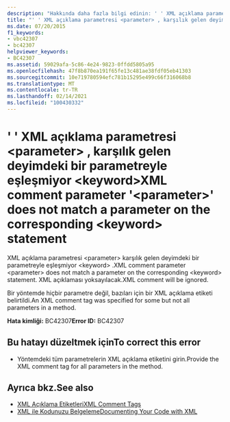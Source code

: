 ```yaml
---
description: "Hakkında daha fazla bilgi edinin: ' ' XML açıklama parametresi <parameter> karşılık gelen deyimdeki bir parametreyle eşleşmiyor <keyword>"
title: "' ' XML açıklama parametresi <parameter> , karşılık gelen deyimdeki bir parametreyle eşleşmiyor <keyword>"
ms.date: 07/20/2015
f1_keywords:
- vbc42307
- bc42307
helpviewer_keywords:
- BC42307
ms.assetid: 59029afa-5c86-4e24-9823-0ffdd5805a95
ms.openlocfilehash: 47f8b870ea191f65fe13c481ae38fdf05eb41303
ms.sourcegitcommit: 10e719780594efc781b15295e499c66f316068b8
ms.translationtype: MT
ms.contentlocale: tr-TR
ms.lasthandoff: 02/14/2021
ms.locfileid: "100430332"
---
```

# <a name="xml-comment-parameter-parameter-does-not-match-a-parameter-on-the-corresponding-keyword-statement"></a><span data-ttu-id="29791-103">' ' XML açıklama parametresi \<parameter> , karşılık gelen deyimdeki bir parametreyle eşleşmiyor \<keyword></span><span class="sxs-lookup"><span data-stu-id="29791-103">XML comment parameter '\<parameter>' does not match a parameter on the corresponding \<keyword> statement</span></span>

<span data-ttu-id="29791-104">XML açıklama parametresi \<parameter> karşılık gelen deyimdeki bir parametreyle eşleşmiyor \<keyword> .</span><span class="sxs-lookup"><span data-stu-id="29791-104">XML comment parameter \<parameter> does not match a parameter on the corresponding \<keyword> statement.</span></span> <span data-ttu-id="29791-105">XML açıklaması yoksayılacak.</span><span class="sxs-lookup"><span data-stu-id="29791-105">XML comment will be ignored.</span></span>  
  
 <span data-ttu-id="29791-106">Bir yöntemde hiçbir parametre değil, bazıları için bir XML açıklama etiketi belirtildi.</span><span class="sxs-lookup"><span data-stu-id="29791-106">An XML comment tag was specified for some but not all parameters in a method.</span></span>  
  
 <span data-ttu-id="29791-107">**Hata kimliği:** BC42307</span><span class="sxs-lookup"><span data-stu-id="29791-107">**Error ID:** BC42307</span></span>  
  
## <a name="to-correct-this-error"></a><span data-ttu-id="29791-108">Bu hatayı düzeltmek için</span><span class="sxs-lookup"><span data-stu-id="29791-108">To correct this error</span></span>  
  
- <span data-ttu-id="29791-109">Yöntemdeki tüm parametrelerin XML açıklama etiketini girin.</span><span class="sxs-lookup"><span data-stu-id="29791-109">Provide the XML comment tag for all parameters in the method.</span></span>  
  
## <a name="see-also"></a><span data-ttu-id="29791-110">Ayrıca bkz.</span><span class="sxs-lookup"><span data-stu-id="29791-110">See also</span></span>

- [<span data-ttu-id="29791-111">XML Açıklama Etiketleri</span><span class="sxs-lookup"><span data-stu-id="29791-111">XML Comment Tags</span></span>](../language-reference/xmldoc/index.md)
- [<span data-ttu-id="29791-112">XML ile Kodunuzu Belgeleme</span><span class="sxs-lookup"><span data-stu-id="29791-112">Documenting Your Code with XML</span></span>](../programming-guide/program-structure/documenting-your-code-with-xml.md)
